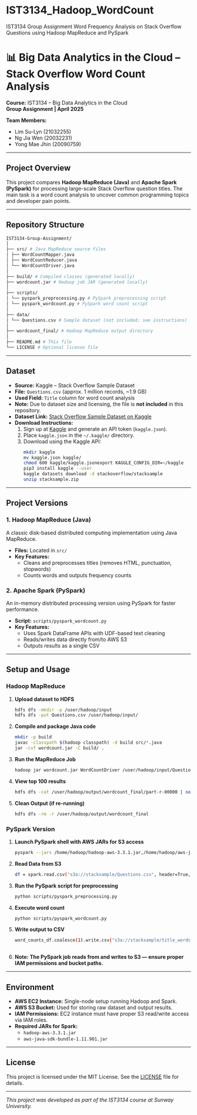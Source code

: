 # IST3134_Hadoop_WordCount
IST3134 Group Assignment Word Frequency Analysis on Stack Overflow Questions using Hadoop MapReduce and PySpark

# 📊 Big Data Analytics in the Cloud – Stack Overflow Word Count Analysis

**Course:** IST3134 – Big Data Analytics in the Cloud  
**Group Assignment | April 2025**  

**Team Members:**  
- Lim Su-Lyn (21032255)  
- Ng Jia Wen (20032231)  
- Yong Mae Jhin (20090759)  

---

## Project Overview

This project compares **Hadoop MapReduce (Java)** and **Apache Spark (PySpark)** for processing large-scale Stack Overflow question titles. The main task is a word count analysis to uncover common programming topics and developer pain points.

---

## Repository Structure
```bash
IST3134-Group-Assignment/
│
├── src/ # Java MapReduce source files
│ ├── WordCountMapper.java
│ ├── WordCountReducer.java
│ └── WordCountDriver.java
│
├── build/ # Compiled classes (generated locally)
├── wordcount.jar # Hadoop job JAR (generated locally)
│
├── scripts/
│ └── pyspark_preprocessing.py # PySpark preprocessing script
│ └── pyspark_wordcount.py # PySpark word count script
│
├── data/
│ └── Questions.csv # Sample dataset (not included; see instructions)
│
├── wordcount_final/ # Hadoop MapReduce output directory
│
├── README.md # This file
└── LICENSE # Optional license file
```

---

## Dataset

- **Source:** Kaggle – Stack Overflow Sample Dataset  
- **File:** `Questions.csv` (approx. 1 million records, ~1.9 GB)  
- **Used Field:** `Title` column for word count analysis  
- **Note:** Due to dataset size and licensing, the file is **not included** in this repository.
- **Dataset Link:** [Stack Overflow Sample Dataset on Kaggle](https://www.kaggle.com/datasets/stackoverflow/stacksample?select=Questions.csv)  
- **Download Instructions:**  
  1. Sign up at [Kaggle](https://www.kaggle.com/) and generate an API token (`kaggle.json`).  
  2. Place `kaggle.json` in the `~/.kaggle/` directory.  
  3. Download using the Kaggle API:
     ```bash
     mkdir kaggle
     mv kaggle.json kaggle/
     chmod 600 kaggle/kaggle.jsonexport KAGGLE_CONFIG_DIR=~/kaggle
     pip3 install kaggle --user
     kaggle datasets download -d stackoverflow/stacksample
     unzip stacksample.zip
     
---

## Project Versions

### 1. Hadoop MapReduce (Java)

A classic disk-based distributed computing implementation using Java MapReduce.

- **Files:** Located in `src/`  
- **Key Features:**  
  - Cleans and preprocesses titles (removes HTML, punctuation, stopwords)  
  - Counts words and outputs frequency counts  

### 2. Apache Spark (PySpark)

An in-memory distributed processing version using PySpark for faster performance.

- **Script:** `scripts/pyspark_wordcount.py`  
- **Key Features:**  
  - Uses Spark DataFrame APIs with UDF-based text cleaning  
  - Reads/writes data directly from/to AWS S3  
  - Outputs results as a single CSV  

---

## Setup and Usage

### Hadoop MapReduce

1. **Upload dataset to HDFS**  
   ```bash
   hdfs dfs -mkdir -p /user/hadoop/input
   hdfs dfs -put Questions.csv /user/hadoop/input/

2. **Compile and package Java code**
    ```bash
    mkdir -p build
    javac -classpath $(hadoop classpath) -d build src/*.java
    jar -cvf wordcount.jar -C build/ .
    
3. **Run the MapReduce Job**
    ```bash
    hadoop jar wordcount.jar WordCountDriver /user/hadoop/input/Questions.csv /user/hadoop/output/wordcount_final

4. **View top 100 results**
    ```bash
    hdfs dfs -cat /user/hadoop/output/wordcount_final/part-r-00000 | sort -k2 -nr | head -n 100

5. **Clean Output (if re-running)**
    ```bash
    hdfs dfs -rm -r /user/hadoop/output/wordcount_final

### PySpark Version

1. **Launch PySpark shell with AWS JARs for S3 access**
   ```bash
   pyspark --jars /home/hadoop/hadoop-aws-3.3.1.jar,/home/hadoop/aws-java-sdk-bundle-1.11.901.jar

2. **Read Data from S3**
   ```bash
   df = spark.read.csv("s3a://stacksample/Questions.csv", header=True, inferSchema=True)

3. **Run the PySpark script for preprocessing**
   ```bash
   python scripts/pyspark_preprocessing.py

4. **Execute word count**
   ```bash
   python scripts/pyspark_wordcount.py

5. **Write output to CSV**
   ```bash
   word_counts_df.coalesce(1).write.csv("s3a://stacksample/title_wordcount.csv", header=True, mode="overwrite")
      
6. **Note: The PySpark job reads from and writes to S3 — ensure proper IAM permissions and bucket paths.**

---

## Environment

- **AWS EC2 Instance:** Single-node setup running Hadoop and Spark.  
- **AWS S3 Bucket:** Used for storing raw dataset and output results.  
- **IAM Permissions:** EC2 instance must have proper S3 read/write access via IAM roles.  
- **Required JARs for Spark:**  
  - `hadoop-aws-3.3.1.jar`  
  - `aws-java-sdk-bundle-1.11.901.jar`

---

## License

This project is licensed under the MIT License. See the [LICENSE](LICENSE) file for details.

---

*This project was developed as part of the IST3134 course at Sunway University.*
